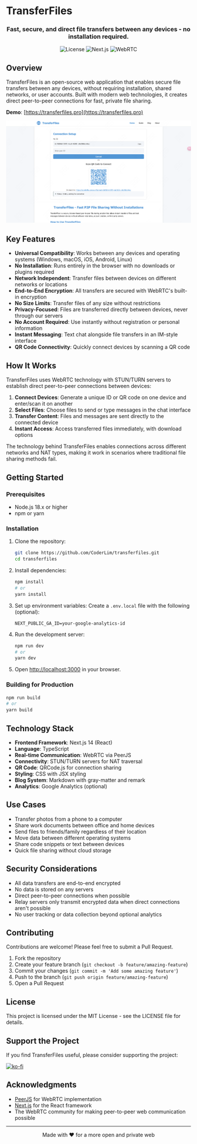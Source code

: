 # TransferFiles

<div align="center">
  <h3>Fast, secure, and direct file transfers between any devices - no installation required.</h3>
  
  ![License](https://img.shields.io/github/license/yourusername/transferfiles)
  ![Next.js](https://img.shields.io/badge/Next.js-14.2.4-blue)
  ![WebRTC](https://img.shields.io/badge/WebRTC-Powered-green)
</div>

## Overview

TransferFiles is an open-source web application that enables secure file transfers between any devices, without requiring installation, shared networks, or user accounts. Built with modern web technologies, it creates direct peer-to-peer connections for fast, private file sharing.

**Demo**: [https://transferfiles.pro](https://transferfiles.pro)

![TransferFiles Demo](public/images/demo.png)

## Key Features

- **Universal Compatibility**: Works between any devices and operating systems (Windows, macOS, iOS, Android, Linux)
- **No Installation**: Runs entirely in the browser with no downloads or plugins required
- **Network Independent**: Transfer files between devices on different networks or locations
- **End-to-End Encryption**: All transfers are secured with WebRTC's built-in encryption
- **No Size Limits**: Transfer files of any size without restrictions
- **Privacy-Focused**: Files are transferred directly between devices, never through our servers
- **No Account Required**: Use instantly without registration or personal information
- **Instant Messaging**: Text chat alongside file transfers in an IM-style interface
- **QR Code Connectivity**: Quickly connect devices by scanning a QR code

## How It Works

TransferFiles uses WebRTC technology with STUN/TURN servers to establish direct peer-to-peer connections between devices:

1. **Connect Devices**: Generate a unique ID or QR code on one device and enter/scan it on another
2. **Select Files**: Choose files to send or type messages in the chat interface
3. **Transfer Content**: Files and messages are sent directly to the connected device
4. **Instant Access**: Access transferred files immediately, with download options

The technology behind TransferFiles enables connections across different networks and NAT types, making it work in scenarios where traditional file sharing methods fail.

## Getting Started

### Prerequisites

- Node.js 18.x or higher
- npm or yarn

### Installation

1. Clone the repository:
   ```bash
   git clone https://github.com/CoderLim/transferfiles.git
   cd transferfiles
   ```

2. Install dependencies:
   ```bash
   npm install
   # or
   yarn install
   ```

3. Set up environment variables:
   Create a `.env.local` file with the following (optional):
   ```
   NEXT_PUBLIC_GA_ID=your-google-analytics-id
   ```

4. Run the development server:
   ```bash
   npm run dev
   # or
   yarn dev
   ```

5. Open [http://localhost:3000](http://localhost:3000) in your browser.

### Building for Production

```bash
npm run build
# or
yarn build
```

## Technology Stack

- **Frontend Framework**: Next.js 14 (React)
- **Language**: TypeScript
- **Real-time Communication**: WebRTC via PeerJS
- **Connectivity**: STUN/TURN servers for NAT traversal
- **QR Code**: QRCode.js for connection sharing
- **Styling**: CSS with JSX styling
- **Blog System**: Markdown with gray-matter and remark
- **Analytics**: Google Analytics (optional)

## Use Cases

- Transfer photos from a phone to a computer
- Share work documents between office and home devices
- Send files to friends/family regardless of their location
- Move data between different operating systems
- Share code snippets or text between devices
- Quick file sharing without cloud storage

## Security Considerations

- All data transfers are end-to-end encrypted
- No data is stored on any servers
- Direct peer-to-peer connections when possible
- Relay servers only transmit encrypted data when direct connections aren't possible
- No user tracking or data collection beyond optional analytics

## Contributing

Contributions are welcome! Please feel free to submit a Pull Request.

1. Fork the repository
2. Create your feature branch (`git checkout -b feature/amazing-feature`)
3. Commit your changes (`git commit -m 'Add some amazing feature'`)
4. Push to the branch (`git push origin feature/amazing-feature`)
5. Open a Pull Request

## License

This project is licensed under the MIT License - see the LICENSE file for details.

## Support the Project

If you find TransferFiles useful, please consider supporting the project:

[![ko-fi](https://ko-fi.com/img/githubbutton_sm.svg)](https://ko-fi.com/CoderLim)

## Acknowledgments

- [PeerJS](https://peerjs.com/) for WebRTC implementation
- [Next.js](https://nextjs.org/) for the React framework
- The WebRTC community for making peer-to-peer web communication possible

---

<p align="center">
  Made with ❤️ for a more open and private web
</p> 